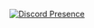 [![Discord Presence](https://lanyard-profile-readme.vercel.app/api/Z0TEExt#0104)](https://discord.com/users/Z0TEExt#0104)
